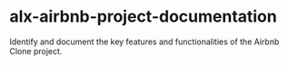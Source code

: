 # alx-airbnb-project-documentation
 Identify and document the key features and functionalities of the Airbnb Clone project.
